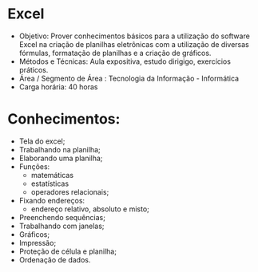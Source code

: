 # Excel 
- Objetivo: Prover conhecimentos básicos para a utilização do software Excel na criação de planilhas 
eletrônicas com a utilização de diversas fórmulas, formatação de planilhas e a criação de 
gráficos.
- Métodos e Técnicas: Aula expositiva, estudo dirigigo, exercícios práticos.
- Área / Segmento de Área : Tecnologia da Informação - Informática
- Carga horária: 40 horas

# Conhecimentos:
- Tela do excel;
- Trabalhando na planilha;
- Elaborando uma planilha;
- Funções:
	- matemáticas
	- estatísticas
	- operadores relacionais;
- Fixando endereços:
	- endereço relativo, absoluto e misto;
- Preenchendo sequências;
- Trabalhando com janelas;
- Gráficos;
- Impressão;
- Proteção de célula e planilha;
- Ordenação de dados.